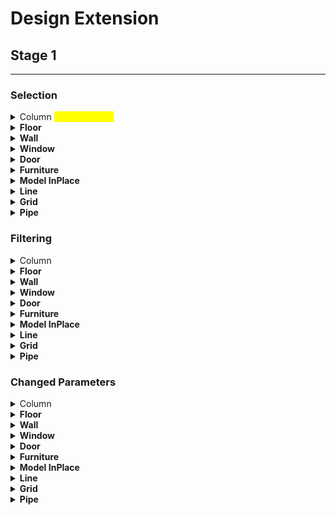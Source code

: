 # Design Extension

## Stage 1

***

### Selection

<details>

<summary>Column <mark style="color:yellow;">(coming soon)</mark></summary>

#### ![](../.gitbook/assets/highlight.png)

**Code example**

```python
   print(123)

```

</details>

<details>

<summary><strong>Floor</strong></summary>

#### ![](../.gitbook/assets/highlight.png)

**Code example**

```python
   print(123)

```

</details>

<details>

<summary><strong>Wall</strong></summary>

#### ![](../.gitbook/assets/highlight.png)

**Code example**

```python
   print(123)

```

</details>

<details>

<summary><strong>Window</strong></summary>

#### ![](../.gitbook/assets/highlight.png)

**Code example**

```python
   print(123)

```

</details>

<details>

<summary><strong>Door</strong></summary>

#### ![](../.gitbook/assets/highlight.png)

**Code example**

```python
   print(123)

```

</details>

<details>

<summary><strong>Furniture</strong></summary>

#### ![](../.gitbook/assets/highlight.png)

**Code example**

```python
   print(123)

```

</details>

<details>

<summary><strong>Model InPlace</strong></summary>

#### ![](../.gitbook/assets/highlight.png)

**Code example**

```python
   print(123)

```

</details>

<details>

<summary><strong>Line</strong></summary>

#### ![](../.gitbook/assets/highlight.png)

**Code example**

```python
   print(123)

```

</details>

<details>

<summary><strong>Grid</strong></summary>

#### ![](../.gitbook/assets/highlight.png)

**Code example**

```python
   print(123)

```

</details>

<details>

<summary><strong>Pipe</strong></summary>

#### ![](../.gitbook/assets/highlight.png)

**Code example**

```python
   print(123)

```

</details>

### Filtering

<details>

<summary>Column</summary>

#### ![](../.gitbook/assets/highlight.png)

**Code example**

```python
   print(123)

```

</details>

<details>

<summary><strong>Floor</strong></summary>

#### ![](../.gitbook/assets/highlight.png)

**Code example**

```python
   print(123)

```

</details>

<details>

<summary><strong>Wall</strong></summary>

#### ![](../.gitbook/assets/highlight.png)

**Code example**

```python
   print(123)

```

</details>

<details>

<summary><strong>Window</strong></summary>

#### ![](../.gitbook/assets/highlight.png)

**Code example**

```python
   print(123)

```

</details>

<details>

<summary><strong>Door</strong></summary>

#### ![](../.gitbook/assets/highlight.png)

**Code example**

```python
   print(123)

```

</details>

<details>

<summary><strong>Furniture</strong></summary>

#### ![](../.gitbook/assets/highlight.png)

**Code example**

```python
   print(123)

```

</details>

<details>

<summary><strong>Model InPlace</strong></summary>

#### ![](../.gitbook/assets/highlight.png)

**Code example**

```python
   print(123)

```

</details>

<details>

<summary><strong>Line</strong></summary>

#### ![](../.gitbook/assets/highlight.png)

**Code example**

```python
   print(123)

```

</details>

<details>

<summary><strong>Grid</strong></summary>

#### ![](../.gitbook/assets/highlight.png)

**Code example**

```python
   print(123)

```

</details>

<details>

<summary><strong>Pipe</strong></summary>

#### ![](../.gitbook/assets/highlight.png)

**Code example**

```python
   print(123)

```

</details>

### Changed Parameters

<details>

<summary>Column</summary>

#### ![](../.gitbook/assets/highlight.png)

**Code example**

```python
   print(123)

```

</details>

<details>

<summary><strong>Floor</strong></summary>

#### ![](../.gitbook/assets/highlight.png)

**Code example**

```python
   print(123)

```

</details>

<details>

<summary><strong>Wall</strong></summary>

#### ![](../.gitbook/assets/highlight.png)

**Code example**

```python
   print(123)

```

</details>

<details>

<summary><strong>Window</strong></summary>

#### ![](../.gitbook/assets/highlight.png)

**Code example**

```python
   print(123)

```

</details>

<details>

<summary><strong>Door</strong></summary>

#### ![](../.gitbook/assets/highlight.png)

**Code example**

```python
   print(123)

```

</details>

<details>

<summary><strong>Furniture</strong></summary>

#### ![](../.gitbook/assets/highlight.png)

**Code example**

```python
   print(123)

```

</details>

<details>

<summary><strong>Model InPlace</strong></summary>

#### ![](../.gitbook/assets/highlight.png)

**Code example**

```python
   print(123)

```

</details>

<details>

<summary><strong>Line</strong></summary>

#### ![](../.gitbook/assets/highlight.png)

**Code example**

```python
   print(123)

```

</details>

<details>

<summary><strong>Grid</strong></summary>

#### ![](../.gitbook/assets/highlight.png)

**Code example**

```python
   print(123)

```

</details>

<details>

<summary><strong>Pipe</strong></summary>

#### ![](../.gitbook/assets/highlight.png)

**Code example**

```python
   print(123)

```

</details>
